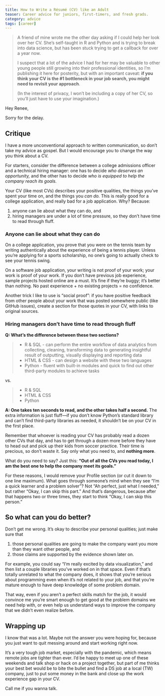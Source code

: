 ```yaml
---
title: How to Write a Résumé (CV) like an Adult
teaser: Career advice for juniors, first-timers, and fresh grads.
category: advice
tags: [career]
---
```


> A friend of mine wrote me the other day
> asking if I could help her look over her CV.
> She’s self-taught in R and Python and is trying to break into data science,
> but has been stuck trying to get a callback for over a year now.
>
> I suspect that a lot of the advice I had for her may be valuable
> to other young people still growing into their professional identities,
> so I’m publishing it here for posterity,
> but with an important caveat: **if you think your CV is the #1 bottleneck
> in your job search, you might need to revisit your approach**.
>
> (In the interest of privacy, I won’t be including a copy of her CV,
> so you’ll just have to use your imagination.)

Hey Renee,

Sorry for the delay.

## Critique

I have a more unconventional approach to written communication,
so don’t take my advice as gospel.
But I would encourage you to change the way you think about a CV.

For starters, consider the difference between a college admissions officer
and a technical hiring manager:
one has to decide _who deserves an opportunity,_
and the other has to decide _who is equipped to help the company reach its goals._

Your CV (like most CVs) describes your positive qualities, the things you’ve
spent your time on, and the things you _can do._ This is really good for a
college application, and really bad for a job application. Why?
Because:

1. anyone can lie about what they can do, and
2. hiring managers are under a lot of time pressure,
   so they don’t have time to read through fluff.

### Anyone can lie about what they can do

On a college application, you prove that you were on the tennis team by
writing authentically about the experience of being a tennis player.
Unless you’re applying for a sports scholarship,
no one’s going to actually check to see your tennis swing.

On a software job application, your writing is not proof of your work;
your work is proof of your work. If you don’t have previous job experience,
sample projects hosted online are a must.
It’s fine if they’re buggy; it’s better than nothing.
No past experience + no existing projects = no confidence.

Another trick I like to use is “social proof”:
if you have positive feedback from other people about your work
that was posted somewhere public (like GitHub issues),
create a section for those quotes in your CV,
with links to original sources.

### Hiring managers don’t have time to read through fluff

**Q: What’s the difference between these two sections?**

> * R & SQL - can perform the entire workflow of data analytics from collecting, cleaning, transforming data to generating insightful result of outputting, visually displaying and reporting data    
> * HTML & CSS - can design a website with these two languages
> * Python - fluent with built-in modules and quick to find out other third-party modules to achieve tasks 

vs.

> * R & SQL
> * HTML & CSS
> * Python

**A: One takes ten seconds to read, and the other takes half a second.**
The extra information is just fluff—if you don’t know Python’s standard library
and can’t find third-party libraries as needed,
it shouldn’t be on your CV in the first place.

Remember that whoever is reading your CV has
probably read a dozen other CVs that day,
and has to get through a dozen more before they have to
head out and pick up their kids from soccer practice.
Their time is precious, so don’t waste it.
Say only what you need to, and **nothing more**.

What do you need to say? Just this:
**“Out of all the CVs you read today,
I am the best one to help the company meet its goals.”**

For these reasons, I would remove your Profile section
(or cut it down to one line maximum).
What goes through someone’s mind when they see
“I’m a quick learner and a problem solver”?
Not “Ah perfect, just what I needed,” but rather “Okay, I can skip this part.”
And that’s dangerous, because after that happens two or three times,
they start to think “Okay, I can skip this person.”

## So what can you do better?

Don’t get me wrong.
It’s okay to describe your personal qualities; just make sure that
1) those personal qualities are going to make the company
want you more than they want other people, and
2) those claims are supported by the evidence shown later on.

For example, you could say “I’m really excited by data visualization,”
and then list a couple libraries you’ve worked on in that space.
Even if that’s totally unrelated to what the company does,
it shows that you’re serious about programming
even when it’s not related to your job,
and that you’re mature enough to have deep knowledge of some problem domain.

That way, even if you aren’t a perfect skills match for the job,
it would convince me you’re smart enough to get good at
the problem domains we need help with,
or even help us understand ways to improve the company that we didn’t even realize before.

## Wrapping up

I know that was a lot.
Maybe not the answer you were hoping for,
because you just want to quit messing around and start working right now.

It’s a very tough job market, especially with the pandemic,
which means remote jobs are tighter than ever.
I’d be happy to meet up one of these weekends and talk shop
or hack on a project together,
but part of me thinks your best bet would be to bite the bullet
and find a DS job at a local (TW) company,
just to put some money in the bank and close up the work experience gap in
your CV.

Call me if you wanna talk.
